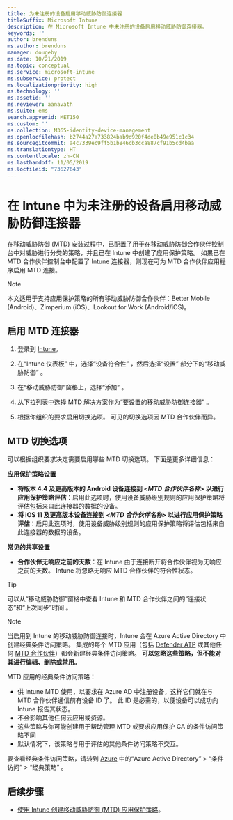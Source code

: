```yaml
---
title: 为未注册的设备启用移动威胁防御连接器
titleSuffix: Microsoft Intune
description: 在 Microsoft Intune 中未注册的设备启用移动威胁防御连接器。
keywords: ''
author: brenduns
ms.author: brenduns
manager: dougeby
ms.date: 10/21/2019
ms.topic: conceptual
ms.service: microsoft-intune
ms.subservice: protect
ms.localizationpriority: high
ms.technology: ''
ms.assetid: ''
ms.reviewer: aanavath
ms.suite: ems
search.appverid: MET150
ms.custom: ''
ms.collection: M365-identity-device-management
ms.openlocfilehash: b2744a27a733824bab9d920f4de0b49e951c1c34
ms.sourcegitcommit: a4c7339ec9ff5b1b846cb3cca887cf91b5cd4baa
ms.translationtype: HT
ms.contentlocale: zh-CN
ms.lasthandoff: 11/05/2019
ms.locfileid: "73627643"
---
```

# <a name="enable-the-mobile-threat-defense-connector-in-intune-for-unenrolled-devices"></a>在 Intune 中为未注册的设备启用移动威胁防御连接器

在移动威胁防御 (MTD) 安装过程中，已配置了用于在移动威胁防御合作伙伴控制台中对威胁进行分类的策略，并且已在 Intune 中创建了应用保护策略。 如果已在 MTD 合作伙伴控制台中配置了 Intune 连接器，则现在可为 MTD 合作伙伴应用程序启用 MTD 连接。

> [!NOTE] 
> 本文适用于支持应用保护策略的所有移动威胁防御合作伙伴：Better Mobile (Android)、Zimperium (iOS)、Lookout for Work (Android/iOS)。

## <a name="to-enable-the-mtd-connector"></a>启用 MTD 连接器

1. 登录到 [Intune](https://go.microsoft.com/fwlink/?linkid=2090973)。

2. 在“Intune 仪表板”  中，选择“设备符合性”  ，然后选择“设置”  部分下的“移动威胁防御”  。

3. 在“移动威胁防御”窗格上，选择“添加”   。

4. 从下拉列表中选择 MTD 解决方案作为“要设置的移动威胁防御连接器”  。

    <!-- ![MTD setup in Intune](PLACEHOLDER, need a new screenshot of this page) -->

5. 根据你组织的要求启用切换选项。 可见的切换选项因 MTD 合作伙伴而异。

## <a name="mtd-toggle-options"></a>MTD 切换选项

可以根据组织要求决定需要启用哪些 MTD 切换选项。 下面是更多详细信息：

**应用保护策略设置**
- **将版本 4.4 及更高版本的 Android 设备连接到 *\<MTD 合作伙伴名称>* 以进行应用保护策略评估**：启用此选项时，使用设备威胁级别规则的应用保护策略将评估包括来自此连接器的数据的设备。
- **将 iOS 11 及更高版本设备连接到 *\<MTD 合作伙伴名称>* 以进行应用保护策略评估**：启用此选项时，使用设备威胁级别规则的应用保护策略将评估包括来自此连接器的数据的设备。

**常见的共享设置**
- **合作伙伴无响应之前的天数**：在 Intune 由于连接断开将合作伙伴视为无响应之前的天数。 Intune 将忽略无响应 MTD 合作伙伴的符合性状态。

> [!TIP]
> 可以从“移动威胁防御”窗格中查看 Intune 和 MTD 合作伙伴之间的“连接状态”和“上次同步”时间   。

> [!NOTE] 
> 当启用到 Intune 的移动威胁防御连接时，Intune 会在 Azure Active Directory 中创建经典条件访问策略。 集成的每个 MTD 应用（包括 [Defender ATP](advanced-threat-protection.md) 或其他任何 [MTD 合作伙伴](mobile-threat-defense.md#mobile-threat-defense-partners)）都会新建经典条件访问策略。 **可以忽略这些策略，但不能对其进行编辑、删除或禁用。**
> 
> MTD 应用的经典条件访问策略： 
> - 供 Intune MTD 使用，以要求在 Azure AD 中注册设备，这样它们就在与 MTD 合作伙伴通信前有设备 ID 了。 此 ID 是必需的，以便设备可以成功向 Intune 报告其状态。  
> - 不会影响其他任何云应用或资源。  
> - 这些策略与你可能创建用于帮助管理 MTD 或要求应用保护 CA 的条件访问策略不同
> - 默认情况下，该策略与用于评估的其他条件访问策略不交互。  
>
> 要查看经典条件访问策略，请转到 [Azure](https://portal.azure.com/#home) 中的“Azure Active Directory” > “条件访问” > “经典策略”    。

## <a name="next-steps"></a>后续步骤

- [使用 Intune 创建移动威胁防御 (MTD) 应用保护策略](~/protect/mtd-app-protection-policy.md)。
